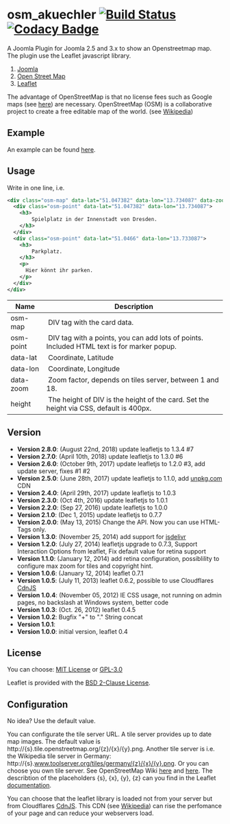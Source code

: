 osm_akuechler [![Build Status](https://travis-ci.org/admiralsmaster/osm_akuechler.svg?branch=master)](https://travis-ci.org/admiralsmaster/osm_akuechler) [![Codacy Badge](https://api.codacy.com/project/badge/grade/ca55f3e5de3548ffbfb64a63cc1adf93)](https://www.codacy.com/app/github-ariel/osm_akuechler)
=================================================================

A Joomla Plugin for Joomla 2.5 and 3.x to show an Openstreetmap map.
The plugin use the Leaflet javascript library.

1. [Joomla](http://www.joomla.org/)
2. [Open Street Map](http://www.openstreetmap.org/)
3. [Leaflet](http://leafletjs.com/)

The advantage of OpenStreetMap is that no license fees such as Google maps (see [here](https://developers.google.com/maps/faq#usage_calculated)) are necessary. OpenStreetMap (OSM) is a collaborative project to create a free editable map of the world. (see [Wikipedia](https://en.wikipedia.org/wiki/OpenStreetMap))

Example
----------------

An example can be found [here](https://www.kuechler.info/osm).

Usage
---------------

Write in one line, i.e.

```xml
<div class="osm-map" data-lat="51.047382" data-lon="13.734087" data-zoom="17">
  <div class="osm-point" data-lat="51.047382" data-lon="13.734087">
    <h3>
    	Spielplatz in der Innenstadt von Dresden.
  	</h3>
  </div>
  <div class="osm-point" data-lat="51.0466" data-lon="13.733087">
    <h3>
    	Parkplatz.
  	</h3>
    <p>
      Hier könnt ihr parken.
    </p>
  </div>
</div>
```

Name	| Description
------- | -------------
osm-map 	| DIV tag with the card data.
osm-point	| DIV tag with a points, you can add lots of points. Included HTML text is for marker popup.
data-lat 	| Coordinate, Latitude
data-lon 	| Coordinate, Longitude
data-zoom 	| Zoom factor, depends on tiles server, between 1 and 18.
height 	| The height of DIV is the height of the card. Set the height via CSS, default is 400px.


Version
--------------

* **Version 2.8.0**: (August 22nd, 2018) update leafletjs to 1.3.4 #7
* **Version 2.7.0**: (April 10th, 2018) update leafletjs to 1.3.0 #6
* **Version 2.6.0**: (October 9th, 2017) update leafletjs to 1.2.0 #3, add update server, fixes #1 #2
* **Version 2.5.0**: (June 28th, 2017) update leafletjs to 1.1.0, add [unpkg.com](https://unpkg.com/) CDN
* **Version 2.4.0**: (April 29th, 2017) update leafletjs to 1.0.3
* **Version 2.3.0**: (Oct 4th, 2016) update leafletjs to 1.0.1
* **Version 2.2.0**: (Sep 27, 2016) update leafletjs to 1.0.0
* **Version 2.1.0**: (Dec 1, 2015) update leafletjs to 0.7.7
* **Version 2.0.0**: (May 13, 2015) Change the API. Now you can use HTML-Tags only.
* **Version 1.3.0**: (November 25, 2014) add support for [jsdelivr](http://www.jsdelivr.com/)
* **Version 1.2.0**: (July 27, 2014) leafletjs upgrade to 0.7.3, Support Interaction Options from leaflet, Fix default value for retina support
* **Version 1.1.0**: (January 12, 2014) add retina configuration, possiblility to configure max zoom for tiles and copyright hint.
* **Version 1.0.6**: (January 12, 2014) leaflet 0.7.1
* **Version 1.0.5**: (July 11, 2013) leaflet 0.6.2, possible to use Cloudflares [CdnJS](http://cdnjs.com/)
* **Version 1.0.4**: (November 05, 2012) IE CSS usage, not running on admin pages, no backslash at Windows system, better code
* **Version 1.0.3**: (Oct. 26, 2012) leaflet 0.4.5
* **Version 1.0.2**: Bugfix "+" to "." String concat
* **Version 1.0.1**:
* **Version 1.0.0**: initial version, leaflet 0.4

License
------------------

You can choose: [MIT License](http://opensource.org/licenses/mit-license) or [GPL-3.0](http://opensource.org/licenses/gpl-3.0)

Leaflet is provided with the [BSD 2-Clause License](https://github.com/Leaflet/Leaflet/blob/master/LICENSE).


Configuration
-------------------

No idea? Use the default value.

You can configurate the tile server URL. A tile server provides up to date map images. The default value is http://{s}.tile.openstreetmap.org/{z}/{x}/{y}.png. Another tile server is i.e. the Wikipedia tile server in Germany: http://{s}.www.toolserver.org/tiles/germany/{z}/{x}/{y}.png. Or you can choose you own tile server. See OpenStreetMap Wiki [here](http://wiki.openstreetmap.org/wiki/TMS) and [here](http://wiki.openstreetmap.org/wiki/Tileserver). The describtion of the placeholders {s}, {x}, {y}, {z} can you find in the Leaflet [documentation](http://leafletjs.com/reference.html#url-template).

You can choose that the leaflet library is loaded not from your server but from Cloudflares [CdnJS](http://cdnjs.com/). This CDN (see [Wikipedia](https://en.wikipedia.org/wiki/Content_delivery_network)) can rise the perfomance of your page and can reduce your webservers load.

